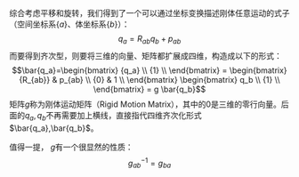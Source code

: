 综合考虑平移和旋转，我们得到了一个可以通过坐标变换描述刚体任意运动的式子（空间坐标系$\{a\}$、体坐标系$\{b\}$）：
$$q_a = R_{ab}q_b+p_{ab}$$
而要得到齐次型，则要将三维的向量、矩阵都扩展成四维，构造成以下的形式：
$$\bar{q_a}=\begin{bmatrix} {q_a} \\ {1} \\ \end{bmatrix} = \begin{bmatrix} {R_{ab}} & p_{ab} \\ {0} & 1 \\ \end{bmatrix} \begin{bmatrix} q_b \\ {1} \\ \end{bmatrix} = g \bar{q_b}$$
矩阵$g$称为刚体运动矩阵（Rigid Motion Matrix），其中的0是三维的零行向量。后面的$q_a, q_b$不再需要加上横线，直接指代四维齐次化形式$\bar{q_a},\bar{q_b}$。

值得一提， $g$有一个很显然的性质：
$$g_{ab}^{-1}=g_{ba}$$